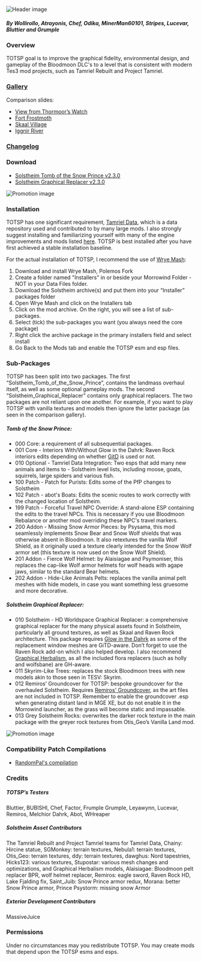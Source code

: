 
![Header image](Images/Promo_01.jpg)

##### By Wollirollo, Atrayonis, Chef, Odika, MinerMan60101, Stripes, Lucevar, Bluttier and Grumple


### Overview
TOTSP goal is to improve the graphical fidelity, environmental design, and gameplay of the Bloodmoon DLC's to a level that is consistent with modern Tes3 mod projects, such as Tamriel Rebuilt and Project Tamriel.


### [Gallery](pending)
Comparison slides:
- [View from Thormoor’s Watch](https://imgsli.com/MTE5MDc/0/2)
- [Fort Frostmoth](https://imgsli.com/MTE5MDg/0/2)
- [Skaal Village](https://imgsli.com/MTE5MDk/0/2)
- [Iggnir River](https://imgsli.com/MTE5MTU/0/2)



### [Changelog](https://ellnz.github.io/Tomb-of-The-Snow-Prince/CL_ToTSP)


### Download
- [Solstheim Tomb of the Snow Prince v2.3.0](https://github.com/ellnz/Tomb-of-The-Snow-Prince/releases/tag/P1-2.3.0)
- [Solstheim Graphical Replacer v2.3.0](https://github.com/ellnz/Tomb-of-The-Snow-Prince/releases/tag/P2-2.3.0)


![Promotion image](Images/Promo_02.jpg)


### Installation
TOTSP has one significant requirement, [Tamriel Data](https://www.nexusmods.com/morrowind/mods/44537), which is a data repository used and contributed to by many large mods. I also strongly suggest installing and familiarizing yourself with many of the engine improvements and mods listed [here](https://www.tamriel-rebuilt.org/recommended-mods). TOTSP is best installed after you have first achieved a stable installation baseline. 

For the actual installation of TOTSP, I recommend the use of [Wrye Mash](https://www.nexusmods.com/morrowind/mods/45439):
1. Download and install Wrye Mash, Polemos Fork
2. Create a folder named "Installers" in or beside your Morrowind Folder - NOT in your Data Files folder.
3. Download the Solstheim archive(s) and put them into your “Installer” packages folder
4. Open Wrye Mash and click on the Installers tab
5. Click on the mod archive. On the right, you will see a list of sub-packages. 
6. Select (tick) the sub-packages you want (you always need the core package)
7. Right click the archive package in the primary installers field and select install
8. Go Back to the Mods tab and enable the TOTSP esm and esp files.


### Sub-Packages
TOTSP has been split into two packages. The first “Solstheim_Tomb_of_the_Snow_Prince”, contains the landmass overhaul itself, as well as some optional gameplay mods. The second “Solstheim_Graphical_Replacer” contains only graphical replacers. The two packages are not reliant upon one another. For example, if you want to play TOTSP with vanilla  textures and models then ignore the latter package (as seen in the comparison gallery). 

##### Tomb of the Snow Prince:
- 000 Core: a requirement of all subsequential packages.
- 001 Core - Interiors With/Without Glow in the Dahrk: Raven Rock interiors edits depending on whether [GitD](https://www.nexusmods.com/morrowind/mods/45886) is used or not.
- 010 Optional - Tamriel Data Integration: Two esps that add many new animals and items to - Solstheim level lists, including moose, goats, squirrels, large spiders and various fish.
- 100 Patch - Patch for Purists: Edits some of the PfP changes to Solstheim
- 102 Patch - abot's Boats: Edits the scenic routes to work correctly with the changed location of Solstheim.
- 199 Patch - Forceful Travel NPC Override: A stand-alone ESP containing the edits to the travel NPCs. This is necessary if you use Bloodmoon Rebalance or another mod overriding these NPC's travel markers.
- 200 Addon - Missing Snow Armor Pieces: by Psysama, this mod seamlessly implements Snow Bear and Snow Wolf shields that was otherwise absent in Bloodmoon. It also retextures the vanilla Wolf Shield, as it originally used a texture clearly intended for the Snow Wolf armor set (this texture is now used on the Snow Wolf Shield).
- 201 Addon - Fierce Wolf Helmet: by Alaisiagae and Psymoniser, this replaces the cap-like Wolf armor helmets for wolf heads with agape jaws, similar to the standard Bear helmets.
- 202 Addon - Hide-Like Animals Pelts: replaces the vanilla animal pelt meshes with hide models, in case you want something less gruesome and more decorative. 

##### Solstheim Graphical Replacer:
- 010 Solstheim - HD Worldspace Graphical Replacer: a comprehensive graphical replacer for the many physical assets found in Solstheim, particularly all ground textures, as well as Skaal and Raven Rock architecture. This package requires [Glow in the Dahrk](https://www.nexusmods.com/morrowind/mods/45886) as some of the replacement window meshes are GiTD-aware. Don’t forget to use the Raven Rock add-on which I also helped develop. I also recommend [Graphical Herbalism](https://www.nexusmods.com/morrowind/mods/46599), as all the included flora replacers (such as holly and wolfsbane) are GH-aware.
- 011 Skyrim-Like Trees: replaces the stock Bloodmoon trees with new models akin to those seen in TESV: Skyrim.
- 012 Remiros’ Groundcover for TOTSP: bespoke groundcover for the overhauled Solstheim. Requires [Remiros' Groundcover](https://www.nexusmods.com/morrowind/mods/46733), as the art files are not included in TOTSP. Remember to enable the groundcover .esp when generating distant land in MGE XE, but do not enable it in the Morrowind launcher, as the grass will become static and impassable.
- 013 Grey Solstheim Rocks: overwrites the darker rock texture in the main package with the greyer rock textures from Otis_Geo’s Vanilla Land mod.

![Promotion image](Images/Promo_03.jpg)


### Compatibility Patch Compilations
- [RandomPal's compilation](https://www.nexusmods.com/morrowind/mods/48422)

### Credits

##### TOTSP’s Testers
Bluttier, BUBISHI, Chef, Factor, Frumple Grumple, Leyawynn, Lucevar, Remiros, Melchior Dahrk, Abot, WHreaper

##### Solstheim Asset Contributors
The Tamriel Rebuilt and Project Tamriel teams for Tamriel Data, Chainy: Hircine statue, SGMonkey: terrain textures, Nebula1: terrain textures, Otis_Geo: terrain textures, ddy: terrain textures, dawghus: Nord tapestries, Hicks123: various textures, Stupostar: various mesh changes and optimizations, and Graphical Herbalism models, Alaisiagae: Bloodmoon pelt replacer BPR, wolf helmet replacer, Remiros: eagle sword, Raven Rock HD, Lake Fjalding fix, Saint_Juib: Snow Prince armor redux, Morana: better Snow Prince armor, Prince Psystorm: missing snow Armor

##### Exterior Development Contributors
MassiveJuice

### Permissions
Under no circumstances may you redistribute TOTSP. You may create mods that depend upon the TOTSP esms and esps. 
